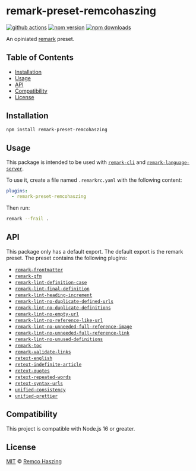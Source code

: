 # remark-preset-remcohaszing

[![github actions](https://github.com/remcohaszing/remark-preset-remcohaszing/actions/workflows/ci.yaml/badge.svg)](https://github.com/remcohaszing/remark-preset-remcohaszing/actions/workflows/ci.yaml)
[![npm version](https://img.shields.io/npm/v/remark-preset-remcohaszing)](https://www.npmjs.com/package/remark-preset-remcohaszing)
[![npm downloads](https://img.shields.io/npm/dm/remark-preset-remcohaszing)](https://www.npmjs.com/package/remark-preset-remcohaszing)

An opiniated [remark](https://remark.js.org) preset.

## Table of Contents

- [Installation](#installation)
- [Usage](#usage)
- [API](#api)
- [Compatibility](#compatibility)
- [License](#license)

## Installation

```sh
npm install remark-preset-remcohaszing
```

## Usage

This package is intended to be used with
[`remark-cli`](https://github.com/remarkjs/remark/tree/main/packages/remark-cli) and
[`remark-language-server`](https://github.com/remarkjs/remark-language-server).

To use it, create a file named `.remarkrc.yaml` with the following content:

```yaml
plugins:
  - remark-preset-remcohaszing
```

Then run:

```sh
remark --frail .
```

## API

This package only has a default export. The default export is the remark preset. The preset contains
the following plugins:

- [`remark-frontmatter`](https://github.com/remarkjs/remark-frontmatter)
- [`remark-gfm`](https://github.com/remarkjs/remark-gfm)
- [`remark-lint-definition-case`](https://github.com/remarkjs/remark-lint/tree/HEAD/packages/remark-lint-definition-case)
- [`remark-lint-final-definition`](https://github.com/remarkjs/remark-lint/tree/HEAD/packages/remark-lint-final-definition)
- [`remark-lint-heading-increment`](https://github.com/remarkjs/remark-lint/tree/HEAD/packages/remark-lint-heading-increment)
- [`remark-lint-no-duplicate-defined-urls`](https://github.com/remarkjs/remark-lint/tree/HEAD/packages/remark-lint-no-duplicate-defined-urls)
- [`remark-lint-no-duplicate-definitions`](https://github.com/remarkjs/remark-lint/tree/HEAD/packages/remark-lint-no-duplicate-definitions)
- [`remark-lint-no-empty-url`](https://github.com/remarkjs/remark-lint/tree/HEAD/packages/remark-lint-no-empty-url)
- [`remark-lint-no-reference-like-url`](https://github.com/remarkjs/remark-lint/tree/HEAD/packages/remark-lint-no-reference-like-url)
- [`remark-lint-no-unneeded-full-reference-image`](https://github.com/remarkjs/remark-lint/tree/HEAD/packages/remark-lint-no-unneeded-full-reference-image)
- [`remark-lint-no-unneeded-full-reference-link`](https://github.com/remarkjs/remark-lint/tree/HEAD/packages/remark-lint-no-unneeded-full-reference-link)
- [`remark-lint-no-unused-definitions`](https://github.com/remarkjs/remark-lint/tree/HEAD/packages/remark-lint-no-unused-definitions)
- [`remark-toc`](https://github.com/remarkjs/remark-toc)
- [`remark-validate-links`](https://github.com/remarkjs/remark-validate-links)
- [`retext-english`](https://github.com/retextjs/retext/tree/main/packages/retext-english)
- [`retext-indefinite-article`](https://github.com/retextjs/retext-indefinite-article)
- [`retext-quotes`](https://github.com/retextjs/retext-quotes)
- [`retext-repeated-words`](https://github.com/retextjs/retext-repeated-words)
- [`retext-syntax-urls`](https://github.com/retextjs/retext-syntax-urls)
- [`unified-consistency`](https://github.com/remcohaszing/unified-consistency)
- [`unified-prettier`](https://github.com/remcohaszing/unified-prettier)

## Compatibility

This project is compatible with Node.js 16 or greater.

## License

[MIT](LICENSE.md) © [Remco Haszing](https://github.com/remcohaszing)
